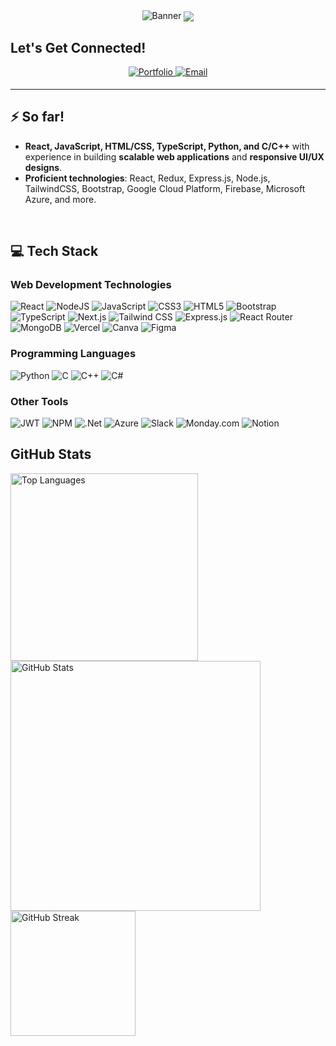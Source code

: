 <!-- Banner -->
<div align="center" width="50">
  <img src="https://github.com/whizali/whizali/blob/main/Banner.png?raw=true" alt="Banner" />
  <img src="https://komarev.com/ghpvc/?username=whizali&&style=flat-square" align="center" />
</div>  

## Let's Get Connected!

<div align="center">
  <a href="https://github.com/whizali" target="_blank">
    <img src="https://img.shields.io/badge/Portfolio-%23404d59.svg?style=for-the-badge&logo=view&logoColor=white" alt="Portfolio" style="margin-bottom: 5px;" />
  </a>
  <a href="mailto:ali.hassan0804@gmail.com">
    <img src="https://img.shields.io/badge/Email-%23D14836.svg?&style=for-the-badge&logo=gmail&logoColor=white" alt="Email" style="margin-bottom: 5px;" />
  </a>
</div>

<hr/>

## ⚡️ So far!

- **React, JavaScript, HTML/CSS, TypeScript, Python, and C/C++** with experience in building **scalable web applications** and **responsive UI/UX designs**.
- **Proficient technologies**: React, Redux, Express.js, Node.js, TailwindCSS, Bootstrap, Google Cloud Platform, Firebase, Microsoft Azure, and more.
<br/>

## 💻 Tech Stack

### Web Development Technologies
![React](https://img.shields.io/badge/react-%2320232a.svg?style=for-the-badge&logo=react&logoColor=%2361DAFB)
![NodeJS](https://img.shields.io/badge/node.js-6DA55F?style=for-the-badge&logo=node.js&logoColor=white)
![JavaScript](https://img.shields.io/badge/javascript-%23323330.svg?style=for-the-badge&logo=javascript&logoColor=%23F7DF1E)
![CSS3](https://img.shields.io/badge/css3-%231572B6.svg?style=for-the-badge&logo=css3&logoColor=white)
![HTML5](https://img.shields.io/badge/html5-%23E34F26.svg?style=for-the-badge&logo=html5&logoColor=white)
![Bootstrap](https://img.shields.io/badge/bootstrap-%23563D7C.svg?style=for-the-badge&logo=bootstrap&logoColor=white)
![TypeScript](https://img.shields.io/badge/TypeScript-3178C6?style=for-the-badge&logo=typescript&logoColor=white)
![Next.js](https://img.shields.io/badge/Next.js-000000?style=for-the-badge&logo=next.js&logoColor=white)
![Tailwind CSS](https://img.shields.io/badge/tailwind_css-%2338B2AC.svg?style=for-the-badge&logo=tailwind-css&logoColor=white)
![Express.js](https://img.shields.io/badge/express.js-%23404d59.svg?style=for-the-badge&logo=express&logoColor=%2361DAFB)
![React Router](https://img.shields.io/badge/React_Router-CA4245?style=for-the-badge&logo=react-router&logoColor=white)
![MongoDB](https://img.shields.io/badge/MongoDB-%234ea94b.svg?style=for-the-badge&logo=mongodb&logoColor=white)
![Vercel](https://img.shields.io/badge/vercel-%23000000.svg?style=for-the-badge&logo=vercel&logoColor=white)
![Canva](https://img.shields.io/badge/Canva-%2300C4CC.svg?style=for-the-badge&logo=Canva&logoColor=white)
![Figma](https://img.shields.io/badge/figma-%23F24E1E.svg?style=for-the-badge&logo=figma&logoColor=white)

### Programming Languages
![Python](https://img.shields.io/badge/python-3670A0?style=for-the-badge&logo=python&logoColor=ffdd54)
![C](https://img.shields.io/badge/c-%2300599C.svg?style=for-the-badge&logo=c&logoColor=white)
![C++](https://img.shields.io/badge/c++-%2300599C.svg?style=for-the-badge&logo=c%2B%2B&logoColor=white)
![C#](https://img.shields.io/badge/c%23-%23239120.svg?style=for-the-badge&logo=c-sharp&logoColor=white)

### Other Tools
![JWT](https://img.shields.io/badge/JWT-red?style=for-the-badge&logo=JSON%20web%20tokens)
![NPM](https://img.shields.io/badge/NPM-%23000000.svg?style=for-the-badge&logo=npm&logoColor=white)
![.Net](https://img.shields.io/badge/.NET-5C2D91?style=for-the-badge&logo=.net&logoColor=white)
![Azure](https://img.shields.io/badge/Azure-0078D4?style=for-the-badge&logo=microsoftazure&logoColor=white)
![Slack](https://img.shields.io/badge/Slack-4A154B?style=for-the-badge&logo=slack&logoColor=white)
![Monday.com](https://img.shields.io/badge/monday.com-5C2D91?style=for-the-badge&logo=monday.com&logoColor=white)
![Notion](https://img.shields.io/badge/Notion-000000?style=for-the-badge&logo=notion&logoColor=white)


## GitHub Stats

<div align="left">
  <img align="left" src="https://github-readme-stats.vercel.app/api/top-langs?username=whizali&theme=dark&show_icons=true&locale=en&layout=compact" alt="Top Languages" width="300" />
  <img align="center" src="https://github-readme-stats.vercel.app/api?username=whizali&theme=dark&show_icons=true&locale=en" alt="GitHub Stats" width="400" />
  <img align="center" src="https://github-readme-streak-stats.herokuapp.com/?user=whizali&theme=dark" alt="GitHub Streak" height="200" />
</div>

<br/>

